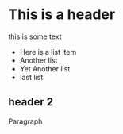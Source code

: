 # This is a header

this is some text 

* Here is a list item
* Another list
* Yet Another list
* last list
## header 2

<p> Paragraph &nbsp</p>
